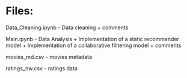 # Files:

Data_Cleaning.ipynb - Data cleaning + comments 

Main.ipynb - Data Analysis + Implementation of a static recommender model + Implementation of a collaborative filltering model + comments

movies_md.csv - movies metadata

ratings_nw.csv - ratings data
